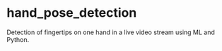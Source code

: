 # hand_pose_detection
Detection of fingertips on one hand in a live video stream using ML and Python.
